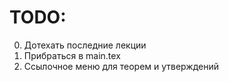 # TODO:
0. Дотехать последние лекции
1. Прибраться в main.tex
2. Ссылочное меню для теорем и утверждений
